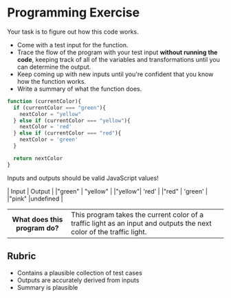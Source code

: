 # Programming Exercise

Your task is to figure out how this code works.

* Come with a test input for the function.
* Trace the flow of the program with your test input **without running the code**, keeping track of all of the variables and transformations until you can determine the output.
* Keep coming up with new inputs until you're confident that you know how the function works.
* Write a summary of what the function does.

```js
function (currentColor){
  if (currentColor === "green"){
    nextColor = "yellow"
  } else if (currentColor === "yellow"){
    nextColor = 'red'
  } else if (currentColor === "red"){
    nextColor = 'green'
  }

  return nextColor
}
```

Inputs and outputs should be valid JavaScript values!

| Input  | Output   |
|"green" | "yellow" |
|"yellow"| 'red'    | 
|"red"   | 'green'  | 
|"pink"  |undefined | 

<table>
  <tr>
    <th>What does this program do?</th>
    <td>This program takes the current color of a traffic light as an input and outputs the next color of the traffic light.</td>
  </tr>
</table>

## Rubric

* Contains a plausible collection of test cases
* Outputs are accurately derived from inputs
* Summary is plausible
